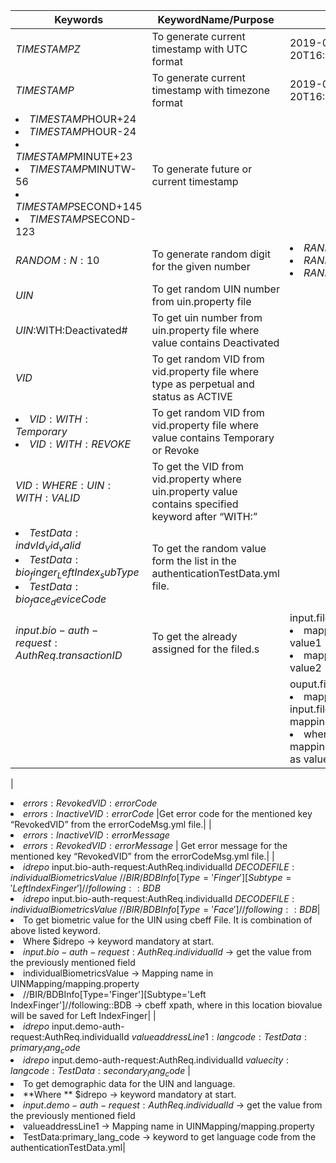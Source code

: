 
|Keywords| KeywordName/Purpose |Example|
|------|-----|-------|
|$TIMESTAMPZ$|To generate current timestamp with UTC format|2019-06-20T16:18:08.008Z|
|$TIMESTAMP$|To generate current timestamp with timezone format|2019-06-20T16:18:08.008+05:30|
|<li> $TIMESTAMP$HOUR+24 <li> $TIMESTAMP$HOUR-24 <li> $TIMESTAMP$MINUTE+23 <li> $TIMESTAMP$MINUTW-56 <li> $TIMESTAMP$SECOND+145 <li> $TIMESTAMP$SECOND-123|	To generate future or current timestamp	|
|$RANDOM:N:10$	|To generate random digit for the given number|<li> $RANDOM:N:10$ <li> $RANDOM:N:3$ <li> $RANDOM:N:14$|
|$UIN$|	To get random UIN number from uin.property file	|
| $UIN$:WITH:Deactivated#|	To get uin number from uin.property file where value contains Deactivated|	
|$VID$	|To get random VID from vid.property file where type as perpetual and status as ACTIVE 	|
|<li> $VID:WITH:Temporary$ <li> $VID:WITH:REVOKE$| To get random VID from vid.property file where value contains Temporary or Revoke	|
|$VID:WHERE:UIN:WITH:VALID$|	To get the VID from vid.property where uin.property value contains specified keyword after “WITH:”|
|<li> $TestData:indvId_Vid_valid$ <li> $TestData:bio_finger_LeftIndex_subType$ <li> $TestData:bio_face_deviceCode$|To get the random value form the list in the authenticationTestData.yml file.|
|$input.bio-auth-request:AuthReq.transactionID$|To get the already assigned for the filed.s|input.filename1: <li>   mappingName1: value1 <li> mappingName2: value2
|||ouput.filename2: <li> mappingName3: $ input.filename: mappingName2$ <li> where mappingName3 has set as value2|

|<li>  $errors:RevokedVID:errorCode$ <li> $errors:InactiveVID:errorCode$	|Get error code for the mentioned key “RevokedVID” from the errorCodeMsg.yml file.|	
|<li> $errors:InactiveVID:errorMessage$ <li> $errors:RevokedVID:errorMessage$	| Get error message for the mentioned key “RevokedVID” from the errorCodeMsg.yml file.|
|<li> $idrepo~$input.bio-auth-request:AuthReq.individualId$~ DECODEFILE:individualBiometricsValue ~//BIR/BDBInfo[Type='Finger'][Subtype='Left IndexFinger']//following::BDB$ <li> $idrepo~$input.bio-auth-request:AuthReq.individualId$~ DECODEFILE:individualBiometricsValue ~//BIR/BDBInfo[Type='Face']//following::BDB$|	<li> To get biometric value for the UIN using cbeff File. It is combination of above listed keyword. <li> Where 
$idrepo -> keyword mandatory at start. <li> $input.bio-auth-request:AuthReq.individualId$ -> get the value from the previously mentioned field <li> individualBiometricsValue -> Mapping name in UINMapping/mapping.property <li> //BIR/BDBInfo[Type='Finger'][Subtype='Left IndexFinger']//following::BDB  -> cbeff xpath, where in this location biovalue will be saved for Left IndexFinger|	
|<li> $idrepo~$input.demo-auth-request:AuthReq.individualId$~valueaddressLine1:langcode:TestData:primary_lang_code$ <li>  $idrepo~$input.demo-auth-request:AuthReq.individualId$~valuecity:langcode:TestData:secondary_lang_code$	|<li> To get demographic data for the UIN and language. <li> **Where ** $idrepo -> keyword mandatory at start. <li>  $input.demo-auth-request:AuthReq.individualId$ ->  get the value from the previously mentioned field <li> valueaddressLine1 -> Mapping name in UINMapping/mapping.property <li> TestData:primary_lang_code -> keyword to get language code from the authenticationTestData.yml|
